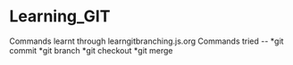 # Learning_GIT
Commands learnt through learngitbranching.js.org
Commands tried -- 
*git commit
*git branch <branchname>
*git checkout <branchname>
*git merge <branchname>
